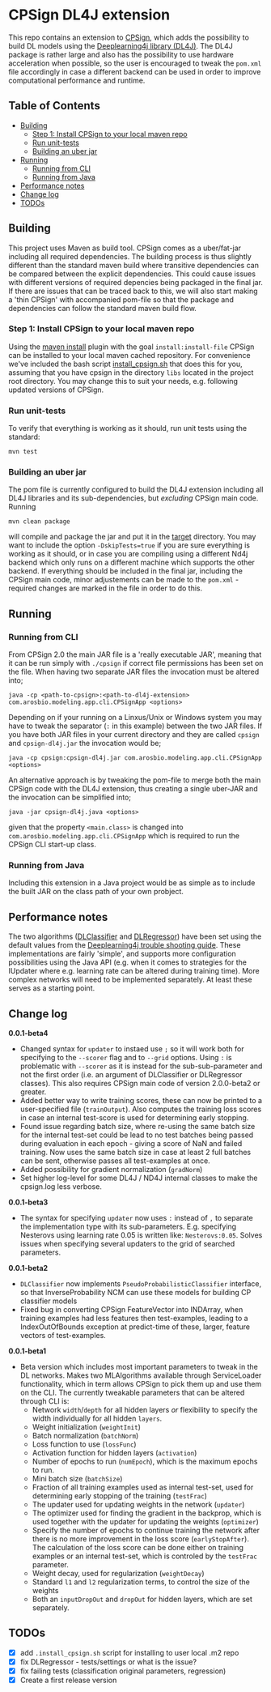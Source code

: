 # CPSign DL4J extension <!-- omit in toc -->
This repo contains an extension to [CPSign](https://arosbio.com), which adds the possibility to build DL models using the [Deeplearning4j library (DL4J)](https://deeplearning4j.konduit.ai/). The DL4J package is rather large and also has the possibility to use hardware acceleration when possible, so the user is encouraged to tweak the `pom.xml` file accordingly in case a different backend can be used in order to improve computational performance and runtime.

## Table of Contents <!-- omit in toc -->
- [Building](#building)
  - [Step 1: Install CPSign to your local maven repo](#step-1-install-cpsign-to-your-local-maven-repo)
  - [Run unit-tests](#run-unit-tests)
  - [Building an uber jar](#building-an-uber-jar)
- [Running](#running)
  - [Running from CLI](#running-from-cli)
  - [Running from Java](#running-from-java)
- [Performance notes](#performance-notes)
- [Change log](#change-log)
- [TODOs](#todos)


## Building 
This project uses Maven as build tool. CPSign comes as a uber/fat-jar including all required dependencies. The building process is thus slightly different than the standard maven build where transitive dependencies can be compared between the explicit dependencies. This could cause issues with different versions of required depencies being packaged in the final jar. If there are issues that can be traced back to this, we will also start making a 'thin CPSign' with accompanied pom-file so that the package and dependencies can follow the standard maven build flow.

### Step 1: Install CPSign to your local maven repo
Using the [maven install](https://maven.apache.org/plugins/maven-install-plugin/index.html) plugin with the goal `install:install-file` CPSign can be installed to your local maven cached repository. For convenience we've included the bash script [install_cpsign.sh](install_cpsign.sh) that does this for you, assuming that you have cpsign in the directory `libs` located in the project root directory. You may change this to suit your needs, e.g. following updated versions of CPSign. 

### Run unit-tests
To verify that everything is working as it should, run unit tests using the standard:

```
mvn test
```

### Building an uber jar
The pom file is currently configured to build the DL4J extension including all DL4J libraries and its sub-dependencies, but _excluding_ CPSign main code. Running 

```
mvn clean package
```

will compile and package the jar and put it in the [target](target) directory. You may want to include the option `-DskipTests=true` if you are sure everything is working as it should, or in case you are compiling using a different Nd4j backend which only runs on a different machine which supports the other backend. If everything should be included in the final jar, including the CPSign main code, minor adjustements can be made to the `pom.xml` - required changes are marked in the file in order to do this.

## Running 

### Running from CLI
From CPSign 2.0 the main JAR file is a 'really executable JAR', meaning that it can be run simply with `./cpsign` if correct file permissions has been set on the file. When having two separate JAR files the invocation must be altered into;
```
java -cp <path-to-cpsign>:<path-to-dl4j-extension> com.arosbio.modeling.app.cli.CPSignApp <options>
```
Depending on if your running on a Linxus/Unix or Windows system you may have to tweak the separator (`:` in this example) between the two JAR files. If you have both JAR files in your current directory and they are called `cpsign` and `cpsign-dl4j.jar` the invocation would be;
```
java -cp cpsign:cpsign-dl4j.jar com.arosbio.modeling.app.cli.CPSignApp <options>
```

An alternative approach is by tweaking the pom-file to merge both the main CPSign code with the DL4J extension, thus creating a single uber-JAR and the invocation can be simplified into;
```
java -jar cpsign-dl4j.java <options>
```
given that the property `<main.class>` is changed into `com.arosbio.modeling.app.cli.CPSignApp` which is required to run the CPSign CLI start-up class. 

### Running from Java
Including this extension in a Java project would be as simple as to include the built JAR on the class path of your own probject. 

## Performance notes
The two algorithms ([DLClassifier](src/main/java/com/arosbio/ml/dl4j/DLClassifier.java) and [DLRegressor](src/main/java/com/arosbio/ml/dl4j/DLRegressor.java)) have been set using the default values from the [Deeplearning4j trouble shooting guide](https://deeplearning4j.konduit.ai/deeplearning4j/how-to-guides/tuning-and-training/troubleshooting-training). These implementations are fairly 'simple', and supports more configuration possibilities using the Java API (e.g. when it comes to strategies for the IUpdater where e.g. learning rate can be altered during training time). More complex networks will need to be implemented separately. At least these serves as a starting point.

## Change log 

**0.0.1-beta4**
- Changed syntax for `updater` to instaed use `;` so it will work both for specifying to the `--scorer` flag and to `--grid` options. Using `:` is problematic with `--scorer` as it is instead for the sub-sub-parameter and not the first order (i.e. an argument of DLClassifier or DLRegressor classes). This also requires CPSign main code of version 2.0.0-beta2 or greater. 
- Added better way to write training scores, these can now be printed to a user-specified file (`trainOutput`). Also computes the training loss scores in case an internal test-score is used for determining early stopping. 
- Found issue regarding batch size, where re-using the same batch size for the internal test-set could be lead to no test batches being passed during evaluation in each epoch - giving a score of NaN and failed training. Now uses the same batch size in case at least 2 full batches can be sent, otherwise passes all test-examples at once. 
- Added possibility for gradient normalization (`gradNorm`)
- Set higher log-level for some DL4J / ND4J internal classes to make the cpsign.log less verbose.

**0.0.1-beta3**
- The syntax for specifying `updater` now uses `:` instead of `,` to separate the implementation type with its sub-parameters. E.g. specifying Nesterovs using learning rate 0.05 is written like: `Nesterovs:0.05`. Solves issues when specifying several updaters to the grid of searched parameters.

**0.0.1-beta2**
- `DLClassifier` now implements `PseudoProbabilisticClassifier` interface, so that InverseProbability NCM can use these models for building CP classifier models
- Fixed bug in converting CPSign FeatureVector into INDArray, when training examples had less features then test-examples, leading to a IndexOutOfBounds exception at predict-time of these, larger, feature vectors of test-examples.

**0.0.1-beta1**
- Beta version which includes most important parameters to tweak in the DL networks. Makes two MLAlgorithms available through ServiceLoader functionality, which in term allows CPSign to pick them up and use them on the CLI. The currently tweakable parameters that can be altered through CLI is:
  - Network `width`/`depth` for all hidden layers _or_ flexibility to specify the width individually for all hidden `layers`.
  - Weight initialization (`weightInit`)
  - Batch normalization (`batchNorm`)
  - Loss function to use (`lossFunc`)
  - Activation function for hidden layers (`activation`)
  - Number of epochs to run (`numEpoch`), which is the maximum epochs to run.
  - Mini batch size (`batchSize`)
  - Fraction of all training examples used as internal test-set, used for determining early stopping of the training (`testFrac`)
  - The updater used for updating weights in the network (`updater`)
  - The optimizer used for finding the gradient in the backprop, which is used together with the updater for updating the weights (`optimizer`)
  - Specify the number of epochs to continue training the network after there is no more improvement in the loss score (`earlyStopAfter`). The calculation of the loss score can be done either on training examples or an internal test-set, which is controled by the `testFrac` parameter.
  - Weight decay, used for regularization (`weightDecay`)
  - Standard `l1` and `l2` regularization terms, to control the size of the weights
  - Both an `inputDropOut` and `dropOut` for hidden layers, which are set separately. 

## TODOs

- [x] add `.install_cpsign.sh` script for installing to user local .m2 repo
- [x] fix DLRegressor - tests/settings or what is the issue?
- [x] fix failing tests (classification original parameters, regression)
- [x] Create a first release version
